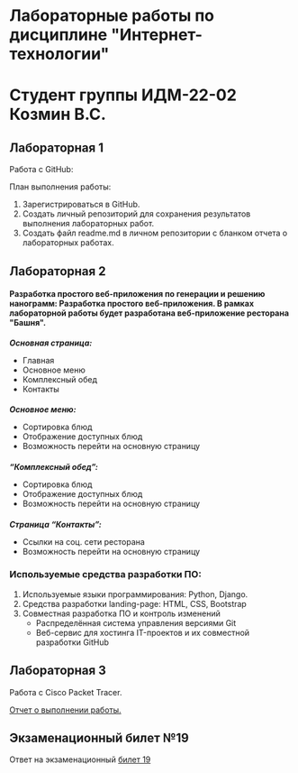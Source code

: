 # Лабораторные работы по дисциплине "Интернет-технологии"
# Студент группы ИДМ-22-02 Козмин В.С.

## Лабораторная 1

Работа с GitHub:

План выполнения работы:
1. Зарегистрироваться в GitHub.
2. Создать личный репозиторий для сохранения результатов выполнения лабораторных работ.
3. Создать файл readme.md в личном репозитории с бланком отчета о лабораторных работах.

## Лабораторная 2

#### Разработка простого веб-приложения по генерации и решению нанограмм: Разработка простого веб-приложения. В рамках лабораторной работы будет разработана веб-приложение ресторана "Башня".
**_Основная страница:_**   
  * Главная  
  * Основное меню
  * Комплексный обед
  * Контакты
  ####
  **_Основное меню:_**   
  * Сортировка блюд 
  * Отображение доступных блюд  
  * Возможность перейти на основную страницу   
  ####
  **_“Комплексный обед”:_**   
  * Сортировка блюд 
  * Отображение доступных блюд  
  * Возможность перейти на основную страницу
  ####
  **_Страница “Контакты”:_**   
  * Ссылки на соц. сети ресторана
  * Возможность перейти на основную страницу 
### Используемые средства разработки ПО:  
1. Используемые языки программирования: Python, Django.
2. Средства разработки landing-page: HTML, CSS, Bootstrap
3. Совместная разработка ПО и контроль изменений
   * Распределённая система управления версиями Git
   * Веб-сервис для хостинга IT-проектов и их совместной разработки GitHub

## Лабораторная 3

Работа с Сisco Packet Tracer.

[Отчет о выполнении работы.](https://github.com/VadimKozmin/IT---Kozmin/blob/main/Лабораторная%20работа%20№3%20-%20Козмин%20В.С.%20-%20ИДМ-22-02.docx)

## Экзаменационный билет №19
Ответ на экзаменационный [билет 19](https://github.com/stankin/inet-2022/wiki/exam19)
